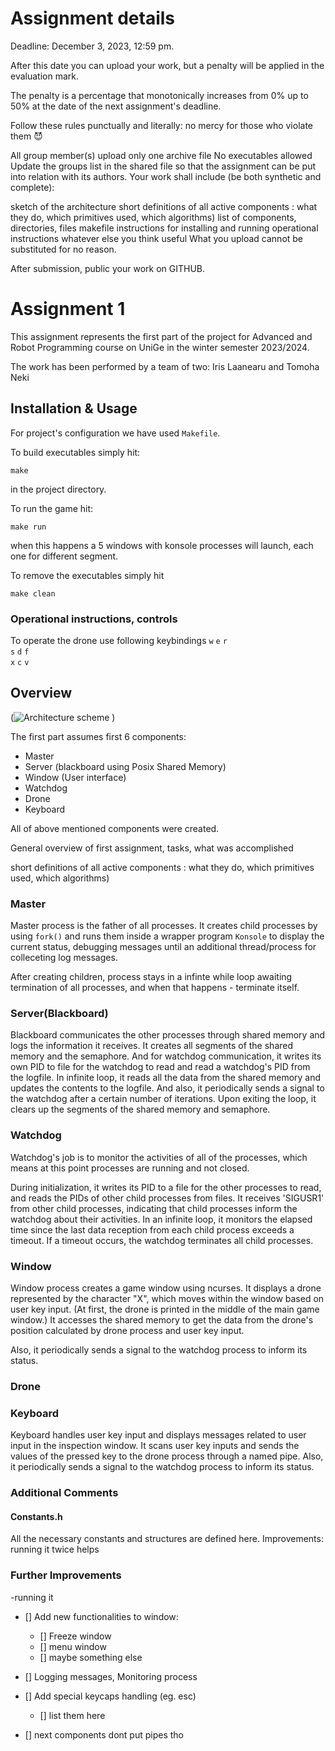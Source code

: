 # Assignment details
Deadline: December 3, 2023, 12:59 pm.

After this date you can upload your work, but a penalty will be applied in the evaluation mark. 

The penalty is a percentage that monotonically increases from 0% up to 50% at the date of the next assignment's deadline.

 Follow these rules punctually and literally: no mercy for those who violate them 😈

All group member(s) upload only one archive file
No executables allowed
Update the groups list in the shared file so that the assignment can be put into relation with its authors.
Your work shall include (be both synthetic and complete):

sketch of the architecture
short definitions of all active components : what they do, which primitives used, which algorithms)
list of components, directories, files
makefile
instructions for installing and running
operational instructions
whatever else you think useful
What you upload cannot be substituted for no reason.

After submission, public your work on GITHUB.

# Assignment 1
This assignment represents the first part of the project for Advanced and Robot Programming course on UniGe in the winter semester 2023/2024. 

The work has been performed by a team of two: Iris Laanearu and Tomoha Neki

## Installation & Usage
For project's configuration we have used `Makefile`.

To build executables simply hit:
```
make
```
in the project directory.

To run the game hit:
```
make run
```
when this happens a 5 windows with konsole processes will launch, each one for different segment.

To remove the executables simply hit 
```
make clean
```


### Operational instructions, controls
To operate the drone use following keybindings
    `w` `e` `r`       
    `s` `d` `f`   
    `x` `c` `v`       



## Overview 

(![Architecture scheme](https://github.com/TNunige/ARP/assets/145358917/d91aa4d7-c7de-46dd-9d3c-9e5030673532)
)

The first part assumes first 6 components:
- Master
- Server (blackboard using Posix Shared Memory)
- Window (User interface)
- Watchdog
- Drone
- Keyboard 

All of above mentioned components were created.

General overview of first assignment, tasks, what was accomplished

short definitions of all active components : what they do, which primitives used, which algorithms)

### Master
Master process is the father of all processes. It creates child processes by using `fork()` and runs them inside a wrapper program `Konsole` to display the current status, debugging messages until an additional thread/process for colleceting log messages.

After creating children, process stays in a infinte while loop awaiting termination of all processes, and when that happens - terminate itself.

### Server(Blackboard)
Blackboard communicates the other processes through shared memory and logs the information it receives.
It creates all segments of the shared memory and the semaphore.
And for watchdog communication, it writes its own PID to file for the watchdog to read and read a watchdog's PID from the logfile.
In infinite loop, it reads all the data from the shared memory and updates the contents to the logfile. And also, it periodically sends a signal to the watchdog after a certain number of iterations.
Upon exiting the loop, it clears up the segments of the shared memory and semaphore.

### Watchdog
Watchdog's job is to monitor the activities of all of the processes, which means at this point processes are running and not closed.

During initialization, it writes its PID to a file for the other processes to read, and reads the PIDs of other child processes from files.
It receives 'SIGUSR1' from other child processes, indicating that child processes inform the watchdog about their activities.
In an infinite loop, it monitors the elapsed time since the last data reception from each child process exceeds a timeout.
If a timeout occurs, the watchdog terminates all child processes.

### Window
Window process creates a game window using ncurses.
It displays a drone represented by the character "X", which moves within the window based on user key input. (At first, the drone is printed in the middle of the main game window.)
It accesses the shared memory to get the data from the drone's position calculated by drone process and user key input.


Also, it periodically sends a signal to the watchdog process to inform its status.

### Drone


### Keyboard 
Keyboard handles user key input and displays messages related to user input in the inspection window.
It scans user key inputs and sends the values of the pressed key to the drone process through a named pipe.
Also, it periodically sends a signal to the watchdog process to inform its status.

### Additional Comments
#### Constants.h ####
All the necessary constants and structures are defined here.
Improvements: running it twice helps




### Further Improvements
-running it 
- [] Add new functionalities to window:
    - [] Freeze window
    - [] menu window
    - [] maybe something else
- [] Logging messages, Monitoring process
- [] Add special keycaps handling (eg. esc)
    - [] list them here

- [] next components
dont put pipes tho





